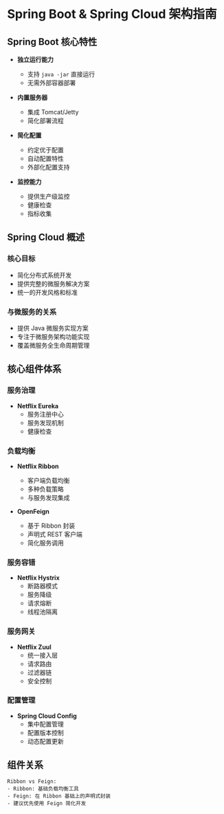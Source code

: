 # Spring Boot & Spring Cloud 架构指南

## Spring Boot 核心特性

- **独立运行能力**
  - 支持 `java -jar` 直接运行
  - 无需外部容器部署

- **内置服务器**
  - 集成 Tomcat/Jetty
  - 简化部署流程

- **简化配置**
  - 约定优于配置
  - 自动配置特性
  - 外部化配置支持

- **监控能力**
  - 提供生产级监控
  - 健康检查
  - 指标收集

## Spring Cloud 概述

### 核心目标
- 简化分布式系统开发
- 提供完整的微服务解决方案
- 统一的开发风格和标准

### 与微服务的关系
- 提供 Java 微服务实现方案
- 专注于微服务架构功能实现
- 覆盖微服务全生命周期管理

## 核心组件体系

### 服务治理
- **Netflix Eureka**
  - 服务注册中心
  - 服务发现机制
  - 健康检查

### 负载均衡
- **Netflix Ribbon**
  - 客户端负载均衡
  - 多种负载策略
  - 与服务发现集成

- **OpenFeign**
  - 基于 Ribbon 封装
  - 声明式 REST 客户端
  - 简化服务调用

### 服务容错
- **Netflix Hystrix**
  - 断路器模式
  - 服务降级
  - 请求熔断
  - 线程池隔离

### 服务网关
- **Netflix Zuul**
  - 统一接入层
  - 请求路由
  - 过滤器链
  - 安全控制

### 配置管理
- **Spring Cloud Config**
  - 集中配置管理
  - 配置版本控制
  - 动态配置更新

## 组件关系
```
Ribbon vs Feign:
- Ribbon: 基础负载均衡工具
- Feign: 在 Ribbon 基础上的声明式封装
- 建议优先使用 Feign 简化开发
```